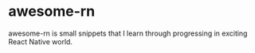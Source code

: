 # awesome-rn
awesome-rn is small snippets that I learn through  progressing in exciting React Native world.
